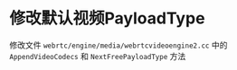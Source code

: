 # 修改默认视频PayloadType

修改文件 `webrtc/engine/media/webrtcvideoengine2.cc` 中的  `AppendVideoCodecs` 和 `NextFreePayloadType` 方法